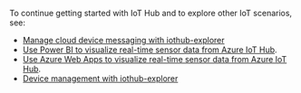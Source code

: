 To continue getting started with IoT Hub and to explore other IoT scenarios, see:

- [Manage cloud device messaging with iothub-explorer](../articles/iot-hub/iot-hub-explorer-cloud-device-messaging.md)
- [Use Power BI to visualize real-time sensor data from Azure IoT Hub](../articles/iot-hub/iot-hub-live-data-visualization-in-power-bi.md).
- [Use Azure Web Apps to visualize real-time sensor data from Azure IoT Hub](../articles/iot-hub/iot-hub-live-data-visualization-in-web-apps.md).
- [Device management with iothub-explorer](../articles/iot-hub/iot-hub-device-management-iothub-explorer.md)
